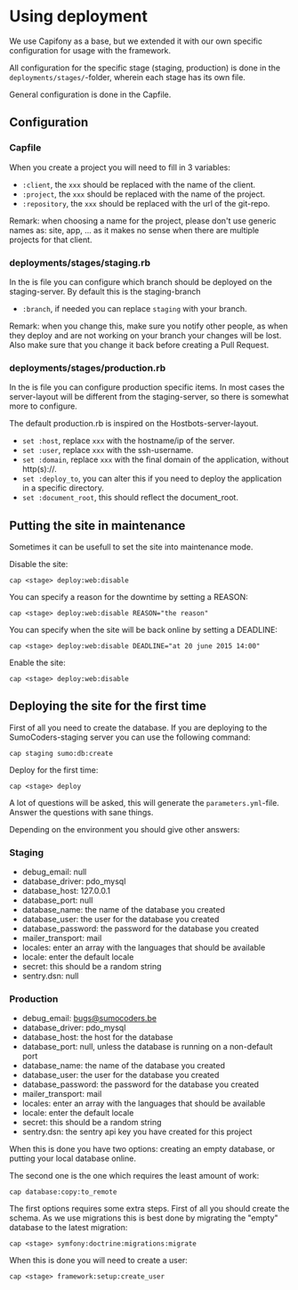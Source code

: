 # Using deployment

We use Capifony as a base, but we extended it with our own specific
configuration for usage with the framework.

All configuration for the specific stage (staging, production) is done in the
`deployments/stages/`-folder, wherein each stage has its own file.

General configuration is done in the Capfile.

## Configuration

### Capfile

When you create a project you will need to fill in 3 variables:

* `:client`, the `xxx` should be replaced with the name of the client.
* `:project`, the `xxx` should be replaced with the name of the project.
* `:repository`, the `xxx` should be replaced with the url of the git-repo.

Remark: when choosing a name for the project, please don't use generic names
as: site, app, ... as it makes no sense when there are multiple projects for
that client.

### deployments/stages/staging.rb

In the is file you can configure which branch should be deployed on the
staging-server. By default this is the staging-branch

* `:branch`, if needed you can replace `staging` with your branch.

Remark: when you change this, make sure you notify other people, as when they
deploy and are not working on your branch your changes will be lost. Also make
sure that you change it back before creating a Pull Request.

### deployments/stages/production.rb

In the is file you can configure production specific items. In most cases the
server-layout will be different from the staging-server, so there is somewhat
more to configure.

The default production.rb is inspired on the Hostbots-server-layout.

* `set :host`, replace `xxx` with the hostname/ip of the server.
* `set :user`, replace `xxx` with the ssh-username.
* `set :domain`, replace `xxx` with the final domain of the application,
    without http(s)://.
* `set :deploy_to`, you can alter this if you need to deploy the application in
    a specific directory.
* `set :document_root`, this should reflect the document_root.

## Putting the site in maintenance

Sometimes it can be usefull to set the site into maintenance mode.

Disable the site:

    cap <stage> deploy:web:disable

You can specify a reason for the downtime by setting a REASON:

    cap <stage> deploy:web:disable REASON="the reason"

You can specify when the site will be back online by setting a DEADLINE:

    cap <stage> deploy:web:disable DEADLINE="at 20 june 2015 14:00"

Enable the site:

    cap <stage> deploy:web:disable

## Deploying the site for the first time

First of all you need to create the database. If you are deploying to the
SumoCoders-staging server you can use the following command:

    cap staging sumo:db:create

Deploy for the first time:

    cap <stage> deploy

A lot of questions will be asked, this will generate the `parameters.yml`-file.
Answer the questions with sane things.

Depending on the environment you should give other answers:

### Staging

* debug_email:  null
* database_driver: pdo_mysql
* database_host: 127.0.0.1
* database_port: null
* database_name: the name of the database you created
* database_user: the user for the database you created
* database_password: the password for the database you created
* mailer_transport: mail
* locales: enter an array with the languages that should be available
* locale: enter the default locale
* secret: this should be a random string
* sentry.dsn: null

### Production

* debug_email:  bugs@sumocoders.be
* database_driver: pdo_mysql
* database_host: the host for the database
* database_port: null, unless the database is running on a non-default port
* database_name: the name of the database you created
* database_user: the user for the database you created
* database_password: the password for the database you created
* mailer_transport: mail
* locales: enter an array with the languages that should be available
* locale: enter the default locale
* secret: this should be a random string
* sentry.dsn: the sentry api key you have created for this project

When this is done you have two options: creating an empty database, or putting
your local database online.

The second one is the one which requires the least amount of work:

    cap database:copy:to_remote

The first options requires some extra steps. First of all you should create the
schema. As we use migrations this is best done by migrating the "empty"
database to the latest migration:

    cap <stage> symfony:doctrine:migrations:migrate

When this is done you will need to create a user:

    cap <stage> framework:setup:create_user
